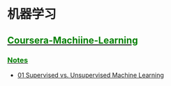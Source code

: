 # 机器学习

## **[<font color=#008000>Coursera-Machiine-Learning</font>](https://github.com/Uyouii/Reading/blob/master/%E6%9C%BA%E5%99%A8%E5%AD%A6%E4%B9%A0/Coursera-Machiine-Learning)**
### **[<font color=#008000>Notes</font>](https://github.com/Uyouii/Reading/blob/master/%E6%9C%BA%E5%99%A8%E5%AD%A6%E4%B9%A0/Coursera-Machiine-Learning/Notes)**
- [01 Supervised vs. Unsupervised Machine Learning](https://github.com/Uyouii/Reading/blob/master/%E6%9C%BA%E5%99%A8%E5%AD%A6%E4%B9%A0/Coursera-Machiine-Learning/Notes/01%20Supervised%20vs.%20Unsupervised%20Machine%20Learning.md)
